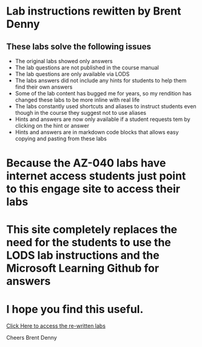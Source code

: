 # Lab instructions rewitten by Brent Denny

## These labs solve the following issues

- The original labs showed only answers 
- The lab questions are not published in the course manual
- The lab questions are only available via LODS 
- The labs answers did not include any hints for students to help them find their own answers
- Some of the lab content has bugged me for years, so my rendition has changed these labs to be more inline with real life
- The labs constantly used shortcuts and aliases to instruct students even though in the course they suggest not to use aliases
- Hints and answers are now only available if a student requests tem by clicking on the hint or answer
- Hints and answers are in markdown code blocks that allows easy copying and pasting from these labs 

# Because the AZ-040 labs have internet access students just point to this engage site to access their labs

# This site completely replaces the need for the students to use the LODS lab instructions and the Microsoft Learning Github for answers

# I hope you find this useful.

[Click Here to access the re-written labs](https://github.com/brentd09/AZ040Labs#az-040labs)

Cheers Brent Denny
